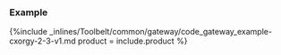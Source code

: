


### Example

{%include _inlines/Toolbelt/common/gateway/code_gateway_example-cxorgy-2-3-v1.md  product = include.product %}

